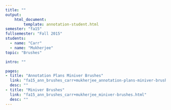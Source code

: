 ```yaml
---
title: ""
output:
    html_document:
        template: annotation-student.html
semester: "fa15"
fullsemester: "Fall 2015"
students:
  - name: "Carr"
  - name: "Mukherjee"
topic: "Brushes"

intro: ""

pages:
- title: "Annotation Plans Miniver Brushes"
  link: "fa15_ann_brushes_carr+mukherjee_annotation-plans-miniver-brushes.html"
  desc: ""
- title: "Miniver Brushes"
  link: "fa15_ann_brushes_carr+mukherjee_miniver-brushes.html"
  desc: ""
---
```

